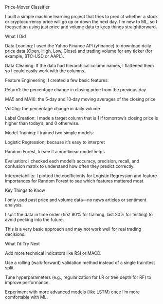 Price‑Mover Classifier

I built a simple machine learning project that tries to predict whether a stock or cryptocurrency price will go up or down the next day. I'm new to ML, so I focused on using just price and volume data to keep things straightforward.

What I Did

Data Loading: I used the Yahoo Finance API (yfinance) to download daily price data (Open, High, Low, Close) and trading volume for any ticker (for example, BTC-USD or AAPL).

Data Cleaning: If the data had hierarchical column names, I flattened them so I could easily work with the columns.

Feature Engineering: I created a few basic features:

Return1: the percentage change in closing price from the previous day

MA5 and MA10: the 5‑day and 10‑day moving averages of the closing price

VolChg: the percentage change in daily volume

Label Creation: I made a target column that is 1 if tomorrow’s closing price is higher than today’s, and 0 otherwise.

Model Training: I trained two simple models:

Logistic Regression, because it’s easy to interpret

Random Forest, to see if a non‑linear model helps

Evaluation: I checked each model’s accuracy, precision, recall, and confusion matrix to understand how often they predict correctly.

Interpretability: I plotted the coefficients for Logistic Regression and feature importances for Random Forest to see which features mattered most.

Key Things to Know

I only used past price and volume data—no news articles or sentiment analysis.

I split the data in time order (first 80% for training, last 20% for testing) to avoid peeking into the future.

This is a very basic approach and may not work well for real trading decisions.

What I’d Try Next

Add more technical indicators like RSI or MACD.

Use a rolling (walk‑forward) validation method instead of a single train/test split.

Tune hyperparameters (e.g., regularization for LR or tree depth for RF) to improve performance.

Experiment with more advanced models (like LSTM) once I’m more comfortable with ML.